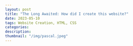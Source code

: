 ```yaml
---
layout: post
title: "The Long Awaited: How did I create this website?"
date: 2023-05-10
tags: Website Creation, HTML, CSS
categories: 
description: 
thumbnail: "/img/pascal.jpeg"
---
```



